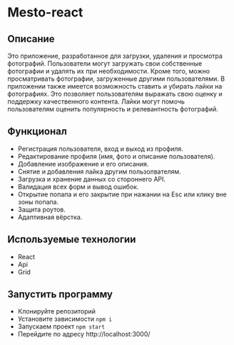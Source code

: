 # Mesto-react

## Описание

Это приложение, разработанное для загрузки, удаления и просмотра фотографий. Пользователи могут загружать свои собственные фотографии и удалять их при необходимости. Кроме того, можно просматривать фотографии, загруженные другими пользователями. В приложении также имеется возможность ставить и убирать лайки на фотографиях. Это позволяет пользователям выражать свою оценку и поддержку качественного контента. Лайки могут помочь пользователям оценить популярность и релевантность фотографий.

## Функционал

- Регистрация пользователя, вход и выход из профиля.
- Редактирование профиля (имя, фото и описание пользователя).
- Добавление изображение и его описания.
- Снятие и добавления лайка другим пользолвателям.
- Загрузка и хранение данных со стороннего API.
- Валидация всех форм и вывод ошибок.
- Открытие попапа и его закрытие при нажании на Esc или клику вне зоны попапа.
- Защита роутов.
- Адаптивная вёрстка.

## Используемые технологии
+ React
+ Api
+ Grid

## Запустить программу
+ Клонируйте репозиторий
+ Установите зависимости ```npm i```
+ Запускаем проект ```npm start```
+ Перейдите по адресу http://localhost:3000/
